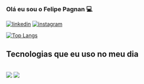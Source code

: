 ### Olá eu sou o Felipe Pagnan 💻

[![linkedin](https://img.shields.io/badge/LinkedIn-0077B5?style=for-the-badge&logo=linkedin&logoColor=white)](https://www.linkedin.com/in/felipepagnan/) 
[![instagram](https://img.shields.io/badge/Instagram-E4405F?style=for-the-badge&logo=instagram&logoColor=white)](https://www.instagram.com/felipe_pagnan/)

[![Top Langs](https://github-readme-stats.vercel.app/api/top-langs/?username=FelipePagnan&layout=compact)](https://github.com/FelipePagnan/github-readme-stats)

## Tecnologias que eu uso no meu dia

<div style="display: inline_block"><br/>
    <img align="center" alt"C#" src="https://img.shields.io/badge/C%23-239120?style=for-the-badge&logo=c-sharp&logoColor=white"/>
    <img align="center" alt"Java" src="https://img.shields.io/badge/Java-ED8B00?style=for-the-badge&logo=java&logoColor=white"/>
</div>
